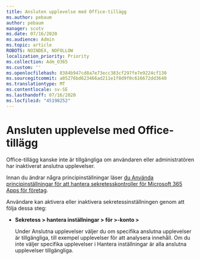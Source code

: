 ```yaml
---
title: Ansluten upplevelse med Office-tillägg
ms.author: pebaum
author: pebaum
manager: scotv
ms.date: 07/16/2020
ms.audience: Admin
ms.topic: article
ROBOTS: NOINDEX, NOFOLLOW
localization_priority: Priority
ms.collection: Adm_O365
ms.custom: ''
ms.openlocfilehash: 8384b947cd8a7e73ecc383cf297fe7e9224cf130
ms.sourcegitcommit: a05276bd623466ad211e1f8d9f0c616672dd3640
ms.translationtype: MT
ms.contentlocale: sv-SE
ms.lasthandoff: 07/16/2020
ms.locfileid: "45198252"
---
```

# <a name="connected-experience-with-office-add-ins"></a>Ansluten upplevelse med Office-tillägg

Office-tillägg kanske inte är tillgängliga om användaren eller administratören har inaktiverat anslutna upplevelser.

Innan du ändrar några principinställningar läser [du Använda principinställningar för att hantera sekretesskontroller för Microsoft 365 Apps för företag](https://docs.microsoft.com/deployoffice/privacy/manage-privacy-controls).

Användare kan aktivera eller inaktivera sekretessinställningen genom att följa dessa steg:

- **Sekretess > hantera inställningar > för >-konto >** 

    Under Anslutna upplevelser väljer du om specifika anslutna upplevelser är tillgängliga, till exempel upplevelser för att analysera innehåll. Om du inte väljer specifika upplevelser i Hantera inställningar är alla anslutna upplevelser tillgängliga.
